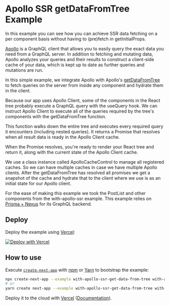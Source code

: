 # Apollo SSR getDataFromTree Example

In this example you can see how you can achieve SSR data fetching on a per component basis without having to (pre)fetch in getInitialProps.

[Apollo](https://www.apollographql.com/client/) is a GraphQL client that allows you to easily query the exact data you need from a GraphQL server. In addition to fetching and mutating data, Apollo analyzes your queries and their results to construct a client-side cache of your data, which is kept up to date as further queries and mutations are run.

In this simple example, we integrate Apollo with Apollo's [getDataFromTree](https://www.apollographql.com/docs/react/performance/server-side-rendering/#executing-queries-with-getdatafromtree) to fetch queries on the server from inside any component and hydrate them in the client.

Because our app uses Apollo Client, some of the components in the React tree probably execute a GraphQL query with the useQuery hook. We can instruct Apollo Client to execute all of the queries required by the tree's components with the getDataFromTree function.

This function walks down the entire tree and executes every required query it encounters (including nested queries). It returns a Promise that resolves when all result data is ready in the Apollo Client cache.

When the Promise resolves, you're ready to render your React tree and return it, along with the current state of the Apollo Client cache.

We use a class instance called ApolloCacheControl to manage all registered caches. So we can have multiple caches in case we have multiple Apollo clients.
After the getDataFromTree has resolved all promises we get a snapshot of the cache and hydrate that to the client where we use is as an initial state for our Apollo client.

For the ease of making this example we took the PostList and other components from the with-apollo-ssr example.
This example relies on [Prisma + Nexus](https://github.com/prisma-labs/nextjs-graphql-api-examples) for its GraphQL backend.

## Deploy

Deploy the example using [Vercel](https://vercel.com?utm_source=github&utm_medium=readme&utm_campaign=next-example):

[![Deploy with Vercel](https://vercel.com/button)](https://vercel.com/new/git/external?repository-url=https://github.com/vercel/next.js/tree/canary/examples/with-apollo-ssr-get-data-from-tree&project-name=with-apollo-ssr-get-data-from-tree&repository-name=with-apollo-ssr-get-data-from-tree)

## How to use

Execute [`create-next-app`](https://github.com/vercel/next.js/tree/canary/packages/create-next-app) with [npm](https://docs.npmjs.com/cli/init) or [Yarn](https://yarnpkg.com/lang/en/docs/cli/create/) to bootstrap the example:

```bash
npx create-next-app --example with-apollo-ssr-get-data-from-tree with-apollo-ssr-app
# or
yarn create next-app --example with-apollo-ssr-get-data-from-tree with-apollo-ssr-app
```

Deploy it to the cloud with [Vercel](https://vercel.com/new?utm_source=github&utm_medium=readme&utm_campaign=next-example) ([Documentation](https://nextjs.org/docs/deployment)).
